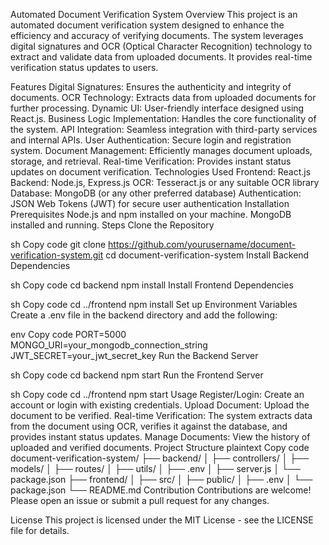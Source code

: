 Automated Document Verification System
Overview
This project is an automated document verification system designed to enhance the efficiency and accuracy of verifying documents. The system leverages digital signatures and OCR (Optical Character Recognition) technology to extract and validate data from uploaded documents. It provides real-time verification status updates to users.

Features
Digital Signatures: Ensures the authenticity and integrity of documents.
OCR Technology: Extracts data from uploaded documents for further processing.
Dynamic UI: User-friendly interface designed using React.js.
Business Logic Implementation: Handles the core functionality of the system.
API Integration: Seamless integration with third-party services and internal APIs.
User Authentication: Secure login and registration system.
Document Management: Efficiently manages document uploads, storage, and retrieval.
Real-time Verification: Provides instant status updates on document verification.
Technologies Used
Frontend: React.js
Backend: Node.js, Express.js
OCR: Tesseract.js or any suitable OCR library
Database: MongoDB (or any other preferred database)
Authentication: JSON Web Tokens (JWT) for secure user authentication
Installation
Prerequisites
Node.js and npm installed on your machine.
MongoDB installed and running.
Steps
Clone the Repository

sh
Copy code
git clone https://github.com/yourusername/document-verification-system.git
cd document-verification-system
Install Backend Dependencies

sh
Copy code
cd backend
npm install
Install Frontend Dependencies

sh
Copy code
cd ../frontend
npm install
Set up Environment Variables
Create a .env file in the backend directory and add the following:

env
Copy code
PORT=5000
MONGO_URI=your_mongodb_connection_string
JWT_SECRET=your_jwt_secret_key
Run the Backend Server

sh
Copy code
cd backend
npm start
Run the Frontend Server

sh
Copy code
cd ../frontend
npm start
Usage
Register/Login: Create an account or login with existing credentials.
Upload Document: Upload the document to be verified.
Real-time Verification: The system extracts data from the document using OCR, verifies it against the database, and provides instant status updates.
Manage Documents: View the history of uploaded and verified documents.
Project Structure
plaintext
Copy code
document-verification-system/
├── backend/
│   ├── controllers/
│   ├── models/
│   ├── routes/
│   ├── utils/
│   ├── .env
│   ├── server.js
│   └── package.json
├── frontend/
│   ├── src/
│   ├── public/
│   ├── .env
│   └── package.json
└── README.md
Contribution
Contributions are welcome! Please open an issue or submit a pull request for any changes.

License
This project is licensed under the MIT License - see the LICENSE file for details.
